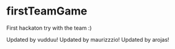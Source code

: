 firstTeamGame
=============

First hackaton try with the team :)

Updated by vudduu!
Updated by maurizzzio!
Updated by arojas!